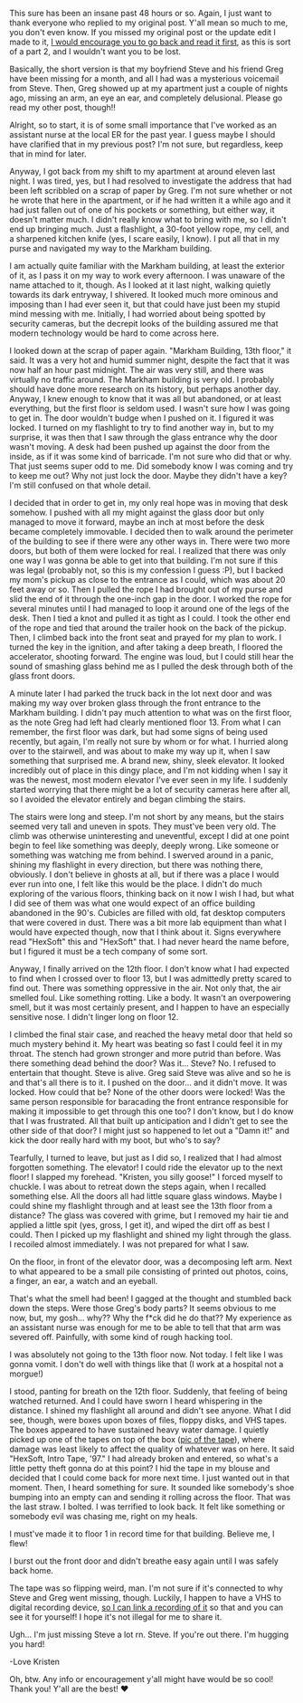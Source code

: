 This sure has been an insane past 48 hours or so. Again, I just want to thank everyone who replied to my original post. Y'all mean so much to me, you don't even know. If you missed my original post or the update edit I made to it, [I would encourage you to go back and read it first](https://www.reddit.com/r/nosleep/s/9PByFFvOkK), as this is sort of a part 2, and I wouldn't want you to be lost.

Basically, the short version is that my boyfriend Steve and his friend Greg have been missing for a month, and all I had was a mysterious voicemail from Steve. Then, Greg showed up at my apartment just a couple of nights ago, missing an arm, an eye an ear, and completely delusional. Please go read my other post, though!!

Alright, so to start, it is of some small importance that I've worked as an assistant nurse at the local ER for the past year. I guess maybe I should have clarified that in my previous post? I'm not sure, but regardless, keep that in mind for later.

Anyway, I got back from my shift to my apartment at around eleven last night. I was tired, yes, but I had resolved to investigate the address that had been left scribbled on a scrap of paper by Greg. I'm not sure whether or not he wrote that here in the apartment, or if he had written it a while ago and it had just fallen out of one of his pockets or something, but either way, it doesn't matter much. I didn't really know what to bring with me, so I didn't end up bringing much. Just a flashlight, a 30-foot yellow rope, my cell, and a sharpened kitchen knife (yes, I scare easily, I know). I put all that in my purse and navigated my way to the Markham building.

I am actually quite familiar with the Markham building, at least the exterior of it, as I pass it on my way to work every afternoon. I was unaware of the name attached to it, though. As I looked at it last night, walking quietly towards its dark entryway, I shivered. It looked much more ominous and imposing than I had ever seen it, but that could have just been my stupid mind messing with me. Initially, I had worried about being spotted by security cameras, but the decrepit looks of the building assured me that modern technology would be hard to come across here.

I looked down at the scrap of paper again. "Markham Building, 13th floor," it said. It was a very hot and humid summer night, despite the fact that it was now half an hour past midnight. The air was very still, and there was virtually no traffic around. The Markham building is very old. I probably should have done more research on its history, but perhaps another day. Anyway, I knew enough to know that it was all but abandoned, or at least everything, but the first floor is seldom used. I wasn't sure how I was going to get in. The door wouldn't budge when I pushed on it. I figured it was locked. I turned on my flashlight to try to find another way in, but to my surprise, it was then that I saw through the glass entrance why the door wasn't moving. A desk had been pushed up against the door from the inside, as if it was some kind of barricade. I'm not sure who did that or why. That just seems super odd to me. Did somebody know I was coming and try to keep me out? Why not just lock the door. Maybe they didn't have a key? I'm still confused on that whole detail.

I decided that in order to get in, my only real hope was in moving that desk somehow. I pushed with all my might against the glass door but only managed to move it forward, maybe an inch at most before the desk became completely immovable. I decided then to walk around the perimeter of the building to see if there were any other ways in. There were two more doors, but both of them were locked for real. I realized that there was only one way I was gonna be able to get into that building. I'm not sure if this was legal (probably not, so this is my confession I guess :P), but I backed my mom's pickup as close to the entrance as I could, which was about 20 feet away or so. Then I pulled the rope I had brought out of my purse and slid the end of it through the one-inch gap in the door. I worked the rope for several minutes until I had managed to loop it around one of the legs of the desk. Then I tied a knot and pulled it as tight as I could. I took the other end of the rope and tied that around the trailer hook on the back of the pickup. Then, I climbed back into the front seat and prayed for my plan to work. I turned the key in the ignition, and after taking a deep breath, I floored the accelerator, shooting forward. The engine was loud, but I could still hear the sound of smashing glass behind me as I pulled the desk through both of the glass front doors.

A minute later I had parked the truck back in the lot next door and was making my way over broken glass through the front entrance to the Markham building. I didn't pay much attention to what was on the first floor, as the note Greg had left had clearly mentioned floor 13. From what I can remember, the first floor was dark, but had some signs of being used recently, but again, I'm really not sure by whom or for what. I hurried along over to the stairwell, and was about to make my way up it, when I saw something that surprised me. A brand new, shiny, sleek elevator. It looked incredibly out of place in this dingy place, and I'm not kidding when I say it was the newest, most modern elevator I've ever seen in my life. I suddenly started worrying that there might be a lot of security cameras here after all, so I avoided the elevator entirely and began climbing the stairs.

The stairs were long and steep. I'm not short by any means, but the stairs seemed very tall and uneven in spots. They must've been very old. The climb was otherwise uninteresting and uneventful, except I did at one point begin to feel like something was deeply, deeply wrong. Like someone or something was watching me from behind. I swerved around in a panic, shining my flashlight in every direction, but there was nothing there, obviously. I don't believe in ghosts at all, but if there was a place I would ever run into one, I felt like this would be the place. I didn't do much exploring of the various floors, thinking back on it now I wish I had, but what I did see of them was what one would expect of an office building abandoned in the 90's. Cubicles are filled with old, fat desktop computers that were covered in dust. There was a bit more lab equipment than what I would have expected though, now that I think about it. Signs everywhere read "HexSoft" this and "HexSoft" that. I had never heard the name before, but I figured it must be a tech company of some sort.

Anyway, I finally arrived on the 12th floor. I don't know what I had expected to find when I crossed over to floor 13, but I was admittedly pretty scared to find out. There was something oppressive in the air. Not only that, the air smelled foul. Like something rotting. Like a body. It wasn't an overpowering smell, but it was most certainly present, and I happen to have an especially sensitive nose. I didn't linger long on floor 12.

I climbed the final stair case, and reached the heavy metal door that held so much mystery behind it. My heart was beating so fast I could feel it in my throat. The stench had grown stronger and more putrid than before. Was there something dead behind the door? Was it... Steve? No. I refused to entertain that thought. Steve is alive. Greg said Steve was alive and so he is and that's all there is to it. I pushed on the door... and it didn't move. It was locked. How could that be? None of the other doors were locked! Was the same person responsible for baracading the front entrance responsible for making it impossible to get through this one too? I don't know, but I do know that I was frustrated. All that built up anticipation and I didn't get to see the other side of that door? I might just so happened to let out a "Damn it!" and kick the door really hard with my boot, but who's to say?

Tearfully, I turned to leave, but just as I did so, I realized that I had almost forgotten something. The elevator! I could ride the elevator up to the next floor! I slapped my forehead. "Kristen, you silly goose!" I forced myself to chuckle. I was about to retreat down the steps again, when I recalled something else. All the doors all had little square glass windows. Maybe I could shine my flashlight through and at least see the 13th floor from a distance? The glass was covered with grime, but I removed my hair tie and applied a little spit (yes, gross, I get it), and wiped the dirt off as best I could. Then I picked up my flashlight and shined my light through the glass. I recoiled almost immediately. I was not prepared for what I saw.

On the floor, in front of the elevator door, was a decomposing left arm. Next to what appeared to be a small pile consisting of printed out photos, coins, a finger, an ear, a watch and an eyeball.

That's what the smell had been! I gagged at the thought and stumbled back down the steps. Were those Greg's body parts? It seems obvious to me now, but, my gosh... why?? Why the f*ck did he do that?? My experience as an assistant nurse was enough for me to be able to tell that that arm was severed off. Painfully, with some kind of rough hacking tool.

I was absolutely not going to the 13th floor now. Not today. I felt like I was gonna vomit. I don't do well with things like that (I work at a hospital not a morgue!)

I stood, panting for breath on the 12th floor. Suddenly, that feeling of being watched returned. And I could have sworn I heard whispering in the distance. I shined my flashlight all around and didn't see anyone. What I did see, though, were boxes upon boxes of files, floppy disks, and VHS tapes. The boxes appeared to have sustained heavy water damage. I quietly picked up one of the tapes on top of the box ([pic of the tape](https://drive.google.com/file/d/17uCkPerdTTW3HMAe_4fnQfmeKD_LjySM/view?usp=drivesdk)), where damage was least likely to affect the quality of whatever was on here. It said "HexSoft, Intro Tape, '97." I had already broken and entered, so what's a little petty theft gonna do at this point? I hid the tape in my blouse and decided that I could come back for more next time. I just wanted out in that moment. Then, I heard something for sure. It sounded like somebody's shoe bumping into an empty can and sending it rolling across the floor. That was the last straw. I bolted. I was terrified to look back. It felt like something or somebody evil was chasing me, right on my heals.

I must've made it to floor 1 in record time for that building. Believe me, I flew!

I burst out the front door and didn't breathe easy again until I was safely back home.

The tape was so flipping weird, man. I'm not sure if it's connected to why Steve and Greg went missing, though. Luckily, I happen to have a VHS to digital recording device, [so I can link a recording of it](https://drive.google.com/file/d/1WY0BTWL-K2rRzhwEqfVl7UwQXLGe0AL7/view?usp=drivesdk) so that and you can see it for yourself! I hope it's not illegal for me to share it.

Ugh... I'm just missing Steve a lot rn. Steve. If you're out there. I'm hugging you hard!

-Love Kristen

Oh, btw. Any info or encouragement y'all might have would be so cool! Thank you! Y'all are the best! ❤️